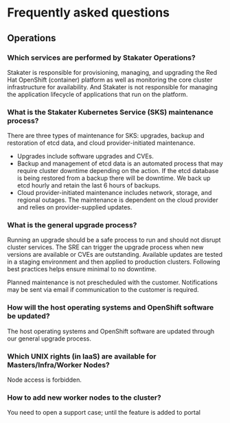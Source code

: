 # Frequently asked questions

## Operations

### Which services are performed by Stakater Operations?

Stakater is responsible for provisioning, managing, and upgrading the Red Hat OpenShift (container) platform as well as monitoring the core cluster infrastructure for availability. And Stakater is not responsible for managing the application lifecycle of applications that run on the platform.

### What is the Stakater Kubernetes Service (SKS) maintenance process?

There are three types of maintenance for SKS: upgrades, backup and restoration of etcd data, and cloud provider-initiated maintenance.

- Upgrades include software upgrades and CVEs.
- Backup and management of etcd data is an automated process that may require cluster downtime depending on the action. If the etcd database is being restored from a backup there will be downtime. We back up etcd hourly and retain the last 6 hours of backups.
- Cloud provider-initiated maintenance includes network, storage, and regional outages. The maintenance is dependent on the cloud provider and relies on provider-supplied updates.

### What is the general upgrade process?

Running an upgrade should be a safe process to run and should not disrupt cluster services. The SRE can trigger the upgrade process when new versions are available or CVEs are outstanding. Available updates are tested in a staging environment and then applied to production clusters. Following best practices helps ensure minimal to no downtime. 

Planned maintenance is not prescheduled with the customer. Notifications may be sent via email if communication to the customer is required.

### How will the host operating systems and OpenShift software be updated?

The host operating systems and OpenShift software are updated through our general upgrade process.

### Which UNIX rights (in IaaS) are available for Masters/Infra/Worker Nodes?

Node access is forbidden.

### How to add new worker nodes to the cluster?

You need to open a support case; until the feature is added to portal
